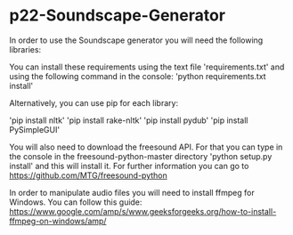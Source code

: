 # p22-Soundscape-Generator

In order to use the Soundscape generator you will need the following libraries:

You can install these requirements using the text file 'requirements.txt' and using the following command in the console:
'python requirements.txt install'

Alternatively, you can use pip for each library:

'pip install nltk'
'pip install rake-nltk'
'pip install pydub'
'pip install PySimpleGUI'

You will also need to download the freesound API. For that you can type in the console in the freesound-python-master directory 'python setup.py install' and this will install it.
For further information you can go to https://github.com/MTG/freesound-python

In order to manipulate audio files you will need to install ffmpeg for Windows. You can follow this guide:
https://www.google.com/amp/s/www.geeksforgeeks.org/how-to-install-ffmpeg-on-windows/amp/